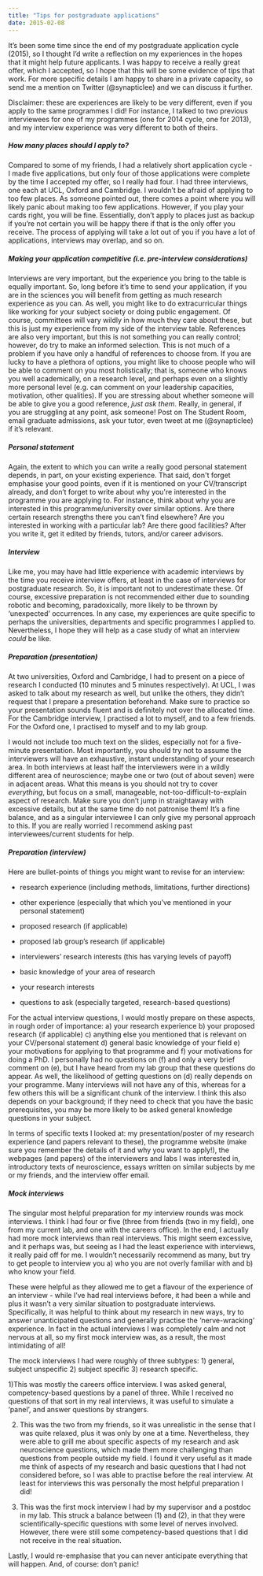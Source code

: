 ```yaml
---
title: "Tips for postgraduate applications"
date: 2015-02-08
---
```


It’s been some time since the end of my postgraduate application cycle (2015), so I thought I’d write a reflection on my experiences in the hopes that it might help future applicants. I was happy to receive a really great offer, which I accepted, so I hope that this will be some evidence of tips that work. For more specific details I am happy to share in a private capacity, so send me a mention on Twitter (@synapticlee) and we can discuss it further. 

Disclaimer: these are experiences are likely to be very different, even if you apply to the same programmes I did! For instance, I talked to two previous interviewees for one of my programmes (one for 2014 cycle, one for 2013), and my interview experience was very different to both of theirs.

##### How many places should I apply to?
Compared to some of my friends, I had a relatively short application cycle - I made five applications, but only four of those applications were complete by the time I accepted my offer, so I really had four. I had three interviews, one each at UCL, Oxford and Cambridge. I wouldn’t be afraid of applying to too few places. As someone pointed out, there comes a point where you will likely panic about making too few applications. However, if you play your cards right, you will be fine. Essentially, don’t apply to places just as backup if you’re not certain you will be happy there if that is the only offer you receive. The process of applying will take a lot out of you if you have a lot of applications, interviews may overlap, and so on. 

##### Making your application competitive (i.e. pre-interview considerations)
Interviews are very important, but the experience you bring to the table is equally important. So, long before it’s time to send your application, if you are in the sciences you will benefit from getting as much research experience as you can. As well, you might like to do extracurricular things like working for your subject society or doing public engagement. Of course, committees will vary wildly in how much they care about these, but this is just my experience from my side of the interview table. References are also very important, but this is not something you can really control; however, do try to make an informed selection. This is not much of a problem if you have only a handful of references to choose from. If you are lucky to have a plethora of options, you might like to choose people who will be able to comment on you most holistically; that is, someone who knows you well academically, on a research level, and perhaps even on a slightly more personal level (e.g. can comment on your leadership capacities, motivation, other qualities). If you are stressing about whether someone will be able to give you a good reference, *just ask them*. Really, in general, if you are struggling at any point, ask someone! Post on The Student Room, email graduate admissions, ask your tutor, even tweet at me (@synapticlee) if it’s relevant. 

##### Personal statement
Again, the extent to which you can write a really good personal statement depends, in part, on your existing experience. That said, don't forget emphasise your good points, even if it is mentioned on your CV/transcript already, and don’t forget to write about why you're interested in the programme you are applying to. For instance, think about why you are interested in this programme/university over similar options. Are there certain research strengths there you can’t find elsewhere? Are you interested in working with a particular lab? Are there good facilities? After you write it, get it edited by friends, tutors, and/or career advisors.

##### Interview
Like me, you may have had little experience with academic interviews by the time you receive interview offers, at least in the case of interviews for postgraduate research. So, it is important not to underestimate these. Of course, excessive preparation is not recommended either due to sounding robotic and becoming, paradoxically, more likely to be thrown by ‘unexpected’ occurrences. In any case, my experiences are quite specific to perhaps the universities, departments and specific programmes I applied to. Nevertheless, I hope they will help as a case study of what an interview *could* be like.

##### Preparation (presentation)
At two universities, Oxford and Cambridge, I had to present on a piece of research I conducted (10 minutes and 5 minutes respectively).  At UCL, I was asked to talk about my research as well, but unlike the others, they didn’t request that I prepare a presentation beforehand. Make sure to practice so your presentation sounds fluent and is definitely not over the allocated time. For the Cambridge interview, I practised a lot to myself, and to a few friends. For the Oxford one, I practised to myself and to my lab group. 

I would not include too much text on the slides, especially not for a five-minute presentation. Most importantly, you should try not to assume the interviewers will have an exhaustive, instant understanding of your research area. In both interviews at least half the interviewers were in a wildly different area of neuroscience; maybe one or two (out of about seven) were in adjacent areas. What this means is you should not try to cover *everything*, but focus on a small, manageable, not-too-difficult-to-explain aspect of research. Make sure you don’t jump in straightaway with excessive details, but at the same time do not patronise them! It’s a fine balance, and as a singular interviewee I can only give my personal approach to this. If you are really worried I recommend asking past interviewees/current students for help. 

##### Preparation (interview)
Here are bullet-points of things you might want to revise for an interview:

* research experience (including methods, limitations, further directions)

* other experience (especially that which you’ve mentioned in your personal statement)

* proposed research (if applicable)

* proposed lab group’s research (if applicable)

* interviewers’ research interests (this has varying levels of payoff)

* basic knowledge of your area of research

* your research interests 

* questions to ask (especially targeted, research-based questions)

For the actual interview questions, I would mostly prepare on these aspects, in rough order of importance: a) your research experience b) your proposed research (if applicable) c) anything else you mentioned that is relevant on your CV/personal statement d) general basic knowledge of your field e) your motivations for applying to that programme and f) your motivations for doing a PhD. I personally had no questions on (f) and only a very brief comment on (e), but I have heard from my lab group that these questions do appear. As well, the likelihood of getting questions on (d) really depends on your programme. Many interviews will not have any of this, whereas for a few others this will be a significant chunk of the interview. I think this also depends on your background; if they need to check that you have the basic prerequisites, you may be more likely to be asked general knowledge questions in your subject. 

In terms of specific texts I looked at: my presentation/poster of my research experience (and papers relevant to these), the programme website (make sure you remember the details of it and why you want to apply!), the webpages (and papers) of the interviewers and labs I was interested in, introductory texts of neuroscience, essays written on similar subjects by me or my friends, and the interview offer email. 

##### Mock interviews
The singular most helpful preparation for *my* interview rounds was mock interviews. I think I had four or five (three from friends (two in my field), one from my current lab, and one with the careers office). In the end, I actually had more mock interviews than real interviews. This might seem excessive, and it perhaps was, but seeing as I had the least experience with interviews, it really paid off for me. I wouldn’t necessarily recommend as many, but try to get people to interview you a) who you are not overly familiar with and b) who know your field. 

These were helpful as they allowed me to get a flavour of the experience of an interview - while I’ve had real interviews before, it had been a while and plus it wasn’t a very similar situation to postgraduate interviews. Specifically, it was helpful to think about my research in new ways, try to answer unanticipated questions and generally practise the ‘nerve-wracking’ experience. In fact in the actual interviews I was completely calm and not nervous at all, so my first mock interview was, as a result, the most intimidating of all!

The mock interviews I had were roughly of three subtypes: 1) general, subject unspecific 2) subject specific 3) research specific. 

1)This was mostly the careers office interview. I was asked general, competency-based questions by a panel of three. While I received no questions of that sort in my real interviews, it was useful to simulate a ‘panel’, and answer questions by strangers.

2) This was the two from my friends, so it was unrealistic in the sense that I was quite relaxed, plus it was only by one at a time. Nevertheless, they were able to grill me about specific aspects of my research and ask neuroscience questions, which made them more challenging than questions from people outside my field. I found it very useful as it made me think of aspects of my research and basic questions that I had not considered before, so I was able to practise before the real interview. At least for interviews this was personally the most helpful preparation I did!

3) This was the first mock interview I had by my supervisor and a postdoc in my lab. This struck a balance between (1) and (2), in that they were scientifically-specific questions with some level of nerves involved. However, there were still some competency-based questions that I did not receive in the real situation. 

Lastly, I would re-emphasise that you can never anticipate everything that will happen. And, of course: don’t panic!